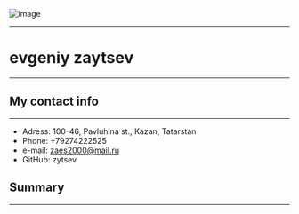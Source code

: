 ![image](http://ipic.su/img/img7/fs/face.1654581002.jpg)
***
# evgeniy zaytsev
***
## My contact info
***
- Adress: 100-46, Pavluhina st., Kazan, Tatarstan
- Phone: +79274222525
- e-mail: zaes2000@mail.ru
- GitHub: zytsev

## Summary
***
